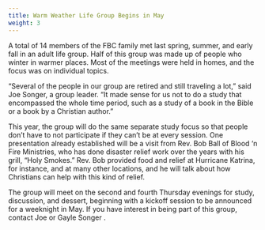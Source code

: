 ```yaml
---
title: Warm Weather Life Group Begins in May
weight: 3
---
```


A total of 14 members of the FBC family met last spring, summer, and early fall in an adult life group. Half of this group was made up of people who winter in warmer places. Most of the meetings were held in homes, and the focus was on individual topics.
 


“Several of the people in our group are retired and still traveling a lot,” said Joe Songer, a group leader. “It made sense for us not to do a study that encompassed the whole time period, such as a study of a book in the Bible or a book by a Christian author.”


 
This year, the group will do the same separate study focus so that people don’t have to not participate if they can’t be at every session. One presentation already established will be a visit from Rev. Bob Ball of Blood ‘n Fire Ministries, who has done disaster relief work over the years with his grill, “Holy Smokes.” Rev. Bob provided food and relief at Hurricane Katrina, for instance, and at many other locations, and he will talk about how Christians can help with this kind of relief.
 


The group will meet on the second and fourth Thursday evenings for study, discussion, and dessert, beginning with a kickoff session to be announced for a weeknight in May.  If you have interest in being part of this group, contact Joe or Gayle Songer  .